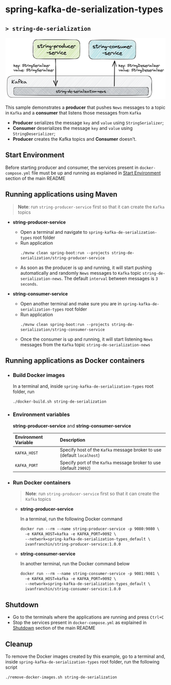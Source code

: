 # spring-kafka-de-serialization-types
## `> string-de-serialization`

![string-de-serialization](../documentation/string-de-serialization.jpeg)

This sample demonstrates a **producer** that pushes `News` messages to a topic in `Kafka` and a **consumer** that listens those messages from `Kafka`
- **Producer** serializes the message `key` and `value` using `StringSerializer`;
- **Consumer** deserializes the message `key` and `value` using `StringDeserializer`;
- **Producer** creates the Kafka topics and **Consumer** doesn't.

## Start Environment

Before starting producer and consumer, the services present in `docker-compose.yml` file must be up and running as explained in [Start Environment](https://github.com/ivangfr/spring-kafka-de-serialization-types#start-environment) section of the main README

## Running applications using Maven

> **Note**: run `string-producer-service` first so that it can create the `Kafka` topics

- **string-producer-service**

  - Open a terminal and navigate to `spring-kafka-de-serialization-types` root folder
  - Run application
    ```
    ./mvnw clean spring-boot:run --projects string-de-serialization/string-producer-service
    ```
  - As soon as the producer is up and running, it will start pushing automatically and randomly `News` messages to `Kafka` topic `string-de-serialization-news`. The default `interval` between messages is `3 seconds`.

- **string-consumer-service**

  - Open another terminal and make sure you are in `spring-kafka-de-serialization-types` root folder
  - Run application
    ```
    ./mvnw clean spring-boot:run --projects string-de-serialization/string-consumer-service
    ```
  - Once the consumer is up and running, it will start listening `News` messages from the `Kafka` topic `string-de-serialization-news`

## Running applications as Docker containers

- ### Build Docker images
  
  In a terminal and, inside `spring-kafka-de-serialization-types` root folder, run
  ```
  ./docker-build.sh string-de-serialization
  ```

- ### Environment variables

  **string-producer-service** and **string-consumer-service**
  
  | Environment Variable | Description                                                             |
  |----------------------|-------------------------------------------------------------------------|
  | `KAFKA_HOST`         | Specify host of the `Kafka` message broker to use (default `localhost`) |
  | `KAFKA_PORT`         | Specify port of the `Kafka` message broker to use (default `29092`)     |

- ### Run Docker containers

  > **Note**: run `string-producer-service` first so that it can create the `Kafka` topics

  - **string-producer-service**
    
    In a terminal, run the following Docker command
    ```
    docker run --rm --name string-producer-service -p 9080:9080 \
      -e KAFKA_HOST=kafka -e KAFKA_PORT=9092 \
      --network=spring-kafka-de-serialization-types_default \
      ivanfranchin/string-producer-service:1.0.0
    ```

  - **string-consumer-service**
    
    In another terminal, run the Docker command below
    ```
    docker run --rm --name string-consumer-service -p 9081:9081 \
      -e KAFKA_HOST=kafka -e KAFKA_PORT=9092 \
      --network=spring-kafka-de-serialization-types_default \
      ivanfranchin/string-consumer-service:1.0.0
    ```

## Shutdown

- Go to the terminals where the applications are running and press `Ctrl+C`
- Stop the services present in `docker-compose.yml` as explained in [Shutdown](https://github.com/ivangfr/spring-kafka-de-serialization-types#shutdown) section of the main README

## Cleanup

To remove the Docker images created by this example, go to a terminal and, inside `spring-kafka-de-serialization-types` root folder, run the following script
```
./remove-docker-images.sh string-de-serialization
```
